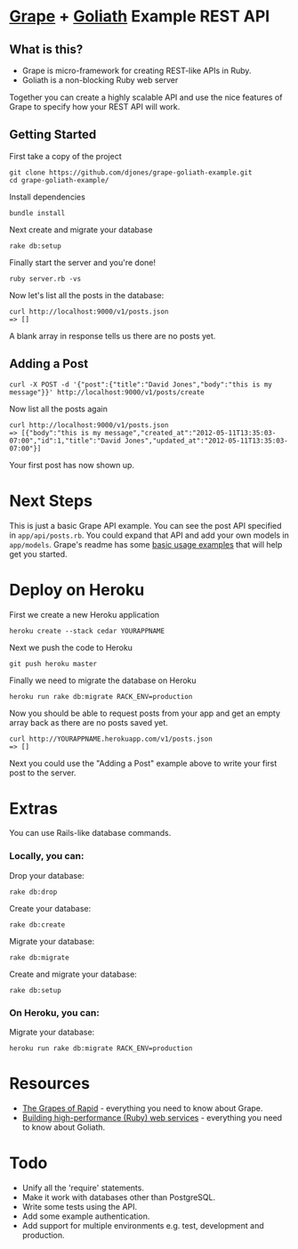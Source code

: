 # [Grape](https://github.com/intridea/grape) + [Goliath](https://github.com/postrank-labs/goliath) Example REST API

## What is this?

* Grape is micro-framework for creating REST-like APIs in Ruby.
* Goliath is a non-blocking Ruby web server

Together you can create a highly scalable API and use the nice features of Grape to specify how your REST API will work.

## Getting Started

First take a copy of the project

    git clone https://github.com/djones/grape-goliath-example.git
    cd grape-goliath-example/

Install dependencies

    bundle install

Next create and migrate your database

    rake db:setup

Finally start the server and you're done!

    ruby server.rb -vs

Now let's list all the posts in the database:

    curl http://localhost:9000/v1/posts.json
    => []

A blank array in response tells us there are no posts yet.

## Adding a Post

    curl -X POST -d '{"post":{"title":"David Jones","body":"this is my message"}}' http://localhost:9000/v1/posts/create

Now list all the posts again

    curl http://localhost:9000/v1/posts.json
    => [{"body":"this is my message","created_at":"2012-05-11T13:35:03-07:00","id":1,"title":"David Jones","updated_at":"2012-05-11T13:35:03-07:00"}]

Your first post has now shown up.

# Next Steps

This is just a basic Grape API example. You can see the post API specified in `app/api/posts.rb`. You could expand that API and add your own models in `app/models`. Grape's readme has some [basic usage examples](https://github.com/intridea/grape#basic-usage) that will help get you started.

# Deploy on Heroku

First we create a new Heroku application

    heroku create --stack cedar YOURAPPNAME

Next we push the code to Heroku

    git push heroku master

Finally we need to migrate the database on Heroku

    heroku run rake db:migrate RACK_ENV=production

Now you should be able to request posts from your app and get an empty array back as there are no posts saved yet.

    curl http://YOURAPPNAME.herokuapp.com/v1/posts.json
    => []

Next you could use the "Adding a Post" example above to write your first post to the server.

# Extras

You can use Rails-like database commands.

### Locally, you can:

Drop your database:

    rake db:drop

Create your database:

    rake db:create

Migrate your database:

    rake db:migrate

Create and migrate your database:

    rake db:setup

### On Heroku, you can:

Migrate your database:

    heroku run rake db:migrate RACK_ENV=production

# Resources

* [The Grapes of Rapid](http://www.confreaks.com/videos/475-rubyconf2010-the-grapes-of-rapid) - everything you need to know about Grape.
* [Building high-performance (Ruby) web services](http://www.confreaks.com/videos/653-gogaruco2011-0-60-with-goliath-building-high-performance-ruby-web-services) - everything you need to know about Goliath.

# Todo

* Unify all the 'require' statements.
* Make it work with databases other than PostgreSQL.
* Write some tests using the API.
* Add some example authentication.
* Add support for multiple environments e.g. test, development and production.